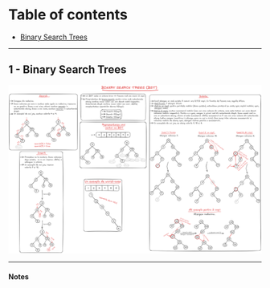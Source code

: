# Table of contents
- [Binary Search Trees](#1---binary-search-trees)

---

## 1 - Binary Search Trees

![Image](images/bst.png)

---

#### Notes 